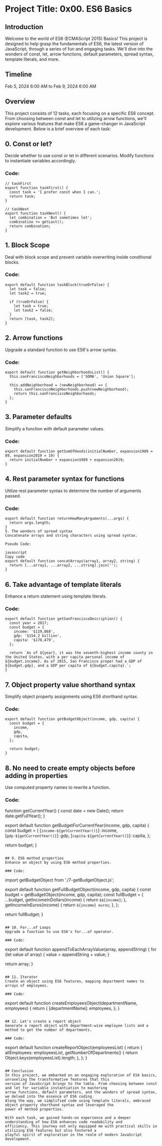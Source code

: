 # Project Title: 0x00. ES6 Basics

## Introduction
Welcome to the world of ES6 (ECMAScript 2015) Basics! This project is designed to help grasp the fundamentals of ES6, the latest version of JavaScript, through a series of fun and engaging tasks. We'll dive into the wonders of const, let, arrow functions, default parameters, spread syntax, template literals, and more.

## Timeline
Feb 5, 2024 6:00 AM to Feb 9, 2024 6:00 AM

## Overview
This project consists of 12 tasks, each focusing on a specific ES6 concept. From choosing between const and let to utilizing arrow functions, we'll explore various features that make ES6 a game-changer in JavaScript development. Below is a brief overview of each task:

## 0. Const or let?
Decide whether to use const or let in different scenarios. Modify functions to instantiate variables accordingly.

### Code:

```
// taskFirst
export function taskFirst() {
  const task = 'I prefer const when I can.';
  return task;
}

// taskNext
export function taskNext() {
  let combination = 'But sometimes let';
  combination += getLast();
  return combination;
}
```

## 1. Block Scope
Deal with block scope and prevent variable overwriting inside conditional blocks.

### Code:
```
export default function taskBlock(trueOrFalse) {
  let task = false;
  let task2 = true;

  if (trueOrFalse) {
    let task = true;
    let task2 = false;
  }
  return [task, task2];
}
```

## 2. Arrow functions
Upgrade a standard function to use ES6's arrow syntax.

### Code:
```
export default function getNeighborhoodsList() {
  this.sanFranciscoNeighborhoods = ['SOMA', 'Union Square'];
  
  this.addNeighborhood = (newNeighborhood) => {
    this.sanFranciscoNeighborhoods.push(newNeighborhood);
    return this.sanFranciscoNeighborhoods;
  };
}
```

## 3. Parameter defaults 
Simplify a function with default parameter values.

### Code:
```
export default function getSumOfHoods(initialNumber, expansion1989 = 89, expansion2019 = 19) {
  return initialNumber + expansion1989 + expansion2019;
}
```

## 4. Rest parameter syntax for functions
Utilize rest parameter syntax to determine the number of arguments passed.

### Code:
```
export default function returnHowManyArguments(...args) {
  return args.length;
}
5. The wonders of spread syntax
Concatenate arrays and string characters using spread syntax.

Pseudo Code:

javascript
Copy code
export default function concatArrays(array1, array2, string) {
  return [...array1, ...array2, ...string].join('');
}
```

## 6. Take advantage of template literals
Enhance a return statement using template literals.

### Code:
```
export default function getSanFranciscoDescription() {
  const year = 2017;
  const budget = {
    income: '$119,868',
    gdp: '$154.2 billion',
    capita: '$178,479',
  };

  return `As of ${year}, it was the seventh-highest income county in the United States, with a per capita personal income of ${budget.income}. As of 2015, San Francisco proper had a GDP of ${budget.gdp}, and a GDP per capita of ${budget.capita}.`;
}
```

## 7. Object property value shorthand syntax
Simplify object property assignments using ES6 shorthand syntax.

### Code:
```
export default function getBudgetObject(income, gdp, capita) {
  const budget = {
    income,
    gdp,
    capita,
  };

  return budget;
}
```

## 8. No need to create empty objects before adding in properties
Use computed property names to rewrite a function.

### Code:

function getCurrentYear() {
  const date = new Date();
  return date.getFullYear();
}

export default function getBudgetForCurrentYear(income, gdp, capita) {
  const budget = {
    [`income-${getCurrentYear()}`]: income,
    [`gdp-${getCurrentYear()}`]: gdp,
    [`capita-${getCurrentYear()}`]: capita,
  };

  return budget;
}
```

## 9. ES6 method properties
Enhance an object by using ES6 method properties.

### Code:
```
import getBudgetObject from './7-getBudgetObject.js';

export default function getFullBudgetObject(income, gdp, capita) {
  const budget = getBudgetObject(income, gdp, capita);
  const fullBudget = {
    ...budget,
    getIncomeInDollars(income) {
      return `$${income}`;
    },
    getIncomeInEuros(income) {
      return `${income} euros`;
    },
  };

  return fullBudget;
}
```

## 10. For...of Loops
Upgrade a function to use ES6's for...of operator.

### Code:
```
export default function appendToEachArrayValue(array, appendString) {
  for (let value of array) {
    value = appendString + value;
  }

  return array;
}
```

## 11. Iterator
Create an object using ES6 features, mapping department names to arrays of employees.

### Code:
```
export default function createEmployeesObject(departmentName, employees) {
  return {
    [departmentName]: employees,
  };
}
```

## 12. Let's create a report object
Generate a report object with department-wise employee lists and a method to get the number of departments.

### Code:
```
export default function createReportObject(employeesList) {
  return {
    allEmployees: employeesList,
    getNumberOfDepartments() {
      return Object.keys(employeesList).length;
    },
  };
}
```

## Conclusion
In this project, we embarked on an engaging exploration of ES6 basics, unraveling the transformative features that this
version of JavaScript brings to the table. From choosing between const and let for variable instantiation to mastering
arrow functions, default parameters, and the wonders of spread syntax, we delved into the essence of ES6 coding.
Along the way, we simplified code using template literals, embraced object property shorthand syntax and leveraged the
power of method properties.

With each task, we gained hands-on experience and a deeper understanding of how ES6 enhances code readability and
efficiency. This journey not only equipped me with practical skills in utilizing ES6 features but also fostered a
playful spirit of exploration in the realm of modern JavaScript development.




